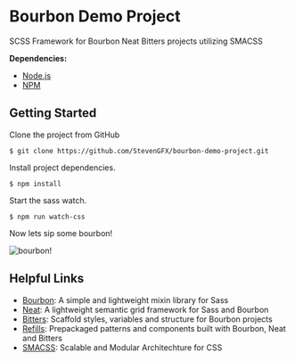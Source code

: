 Bourbon Demo Project
===========

SCSS Framework for Bourbon Neat Bitters projects utilizing SMACSS

**Dependencies:**

- [Node.js](https://nodejs.org) 
- [NPM](http://www.npmjs.com)

## Getting Started

Clone the project from GitHub

```
$ git clone https://github.com/StevenGFX/bourbon-demo-project.git
```

Install project dependencies.

```
$ npm install
```

Start the sass watch.

```
$ npm run watch-css
```

Now lets sip some bourbon!

![bourbon!](http://i.imgur.com/3oQtmOB.gif)

## Helpful Links

- [Bourbon](https://github.com/thoughtbot/bourbon): A simple and lightweight mixin library for Sass
- [Neat](https://github.com/thoughtbot/neat): A lightweight semantic grid framework for Sass and Bourbon
- [Bitters](https://github.com/thoughtbot/bitters): Scaffold styles, variables and structure for Bourbon projects
- [Refills](https://github.com/thoughtbot/refills): Prepackaged patterns and components built with Bourbon, Neat and Bitters
- [SMACSS](https://smacss.com): Scalable and Modular Architechture for CSS